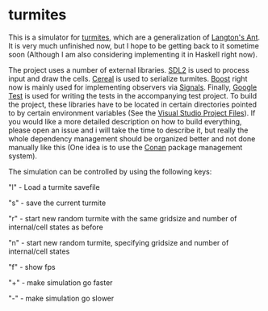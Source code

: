 # turmites
This is a simulator for [turmites](https://en.wikipedia.org/wiki/Turmite), which are a generalization of [Langton's Ant](https://en.wikipedia.org/wiki/Langton%27s_ant). It is very much unfinished now, but I hope to be getting back to it sometime soon (Although I am also considering implementing it in Haskell right now).

The project uses a number of external libraries. [SDL2](https://www.libsdl.org/download-2.0.php) is used to process input and draw the cells. [Cereal](https://uscilab.github.io/cereal/) is used to serialize turmites. [Boost](https://www.boost.org/) right now is mainly used for implementing observers via [Signals](https://www.boost.org/doc/libs/1_72_0/doc/html/signals2.html). Finally, [Google Test](https://github.com/google/googletest) is used for writing the tests in the accompanying test project. To build the project, these libraries have to be located in certain directories pointed to by certain environment variables (See the [Visual Studio Project Files](https://github.com/ehonda/turmites/blob/master/turmites/app/app.vcxproj)). If you would like a more detailed description on how to build everything, please open an issue and i will take the time to describe it, but really the whole dependency management should be organized better and not done manually like this (One idea is to use the [Conan](https://conan.io/) package management system).

The simulation can be controlled by using the following keys:

"l" - Load a turmite savefile

"s" - save the current turmite

"r" - start new random turmite with the same gridsize and number of internal/cell states as before

"n" - start new random turmite, specifying gridsize and number of internal/cell states

"f" - show fps

"+" - make simulation go faster

"-" - make simulation go slower
